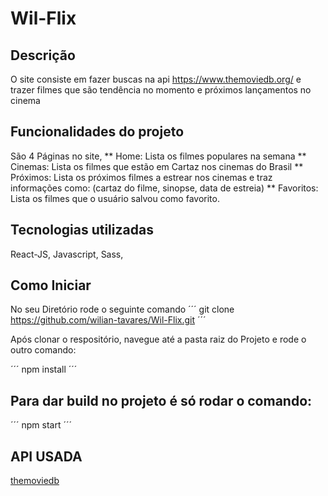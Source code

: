 # Wil-Flix

## Descrição
O site consiste em fazer buscas na api https://www.themoviedb.org/ e trazer filmes que são tendência no momento e próximos lançamentos no cinema

## Funcionalidades do projeto
São 4 Páginas no site,
** Home: Lista os filmes populares na semana
** Cinemas: Lista os filmes que estão em Cartaz nos cinemas do Brasil
** Próximos: Lista os próximos filmes a estrear nos cinemas e traz informações como: (cartaz do filme, sinopse, data de estreia)
** Favoritos: Lista os filmes que o usuário salvou como favorito.

## Tecnologias utilizadas
React-JS, Javascript, Sass,

## Como Iniciar
No seu Diretório rode o seguinte comando
´´´
git clone https://github.com/wilian-tavares/Wil-Flix.git
´´´

Após clonar o respositório, navegue até a pasta raiz do Projeto e rode o outro comando:

´´´
npm install
´´´

## Para dar build no projeto é só rodar o comando:

´´´
npm start
´´´

## API USADA
[themoviedb](https://www.themoviedb.org/)


